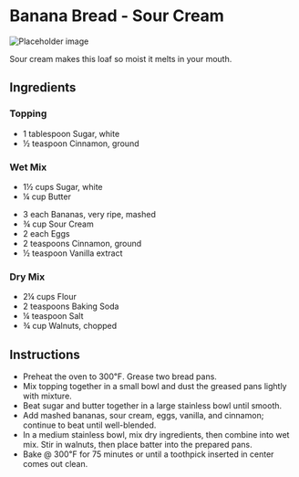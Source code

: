 # Banana Bread - Sour Cream

![Placeholder image](https://via.placeholder.com/150)

Sour cream makes this loaf so moist it melts in your mouth. 

## Ingredients

### Topping

- 1 tablespoon Sugar, white
- ½ teaspoon Cinnamon, ground 

### Wet Mix

- 1½ cups Sugar, white
- ¼ cup Butter 
<!-- 100g Sourdough with ½ cup flour + 1 Tbsp Banana Skin flour + some liquid from the mashed bananas and let bloom 2 hours. Add before banana mash. -->
- 3 each Bananas, very ripe, mashed
- ¾ cup Sour Cream
- 2 each Eggs
- 2 teaspoons Cinnamon, ground
- ½ teaspoon Vanilla extract

### Dry Mix 

- 2¼ cups Flour
- 2 teaspoons Baking Soda
- ¼ teaspoon Salt
- ¾ cup Walnuts, chopped
  
## Instructions

- Preheat the oven to 300℉. Grease two bread pans.
- Mix topping together in a small bowl and dust the greased pans lightly with mixture.
- Beat sugar and butter together in a large stainless bowl until smooth. 
- Add mashed bananas, sour cream, eggs, vanilla, and cinnamon; continue to beat until well-blended. 
- In a medium stainless bowl, mix dry ingredients, then combine into wet mix. Stir in walnuts, then place batter into the prepared pans.
- Bake @ 300℉ for 75 minutes or until a toothpick inserted in center comes out clean.

<!--
## Notes
**20240211**: 
**20240113**: Second batch. Mix 100g sourdough with ½ cup flour + some liquid from the mashed bananas and let bloom 2 hours. Next time, need to add the sourdough mix before the banana mash, as I noticed clumps of sourdough in the baked bread. Reduced sour cream to ¾ cup. Keep total flour @ 2¼ cups. Bake 1h15 @ 300℉. 
**20240106**: Use 100g sourdough. Reduce flour to 2 cups. Took 1h15 @ 300℉ to fully bake. Rises nicely in oven. Releases beautifully from pans. Texture is moist. Tastes delicious. Next time keep flour @ 2¼ cups, allowing perhaps bake time to be reduced.

## Sources

[Allrecipes: Banana Sour Cream Bread](https://www.allrecipes.com/recipe/6984/banana-sour-cream-bread/)

-->